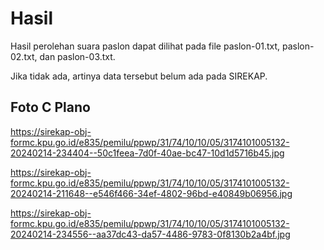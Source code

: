 # Hasil

Hasil perolehan suara paslon dapat dilihat pada file paslon-01.txt, paslon-02.txt, dan paslon-03.txt.

Jika tidak ada, artinya data tersebut belum ada pada SIREKAP.

## Foto C Plano

https://sirekap-obj-formc.kpu.go.id/e835/pemilu/ppwp/31/74/10/10/05/3174101005132-20240214-234404--50c1feea-7d0f-40ae-bc47-10d1d5716b45.jpg

https://sirekap-obj-formc.kpu.go.id/e835/pemilu/ppwp/31/74/10/10/05/3174101005132-20240214-211648--e546f466-34ef-4802-96bd-e40849b06956.jpg

https://sirekap-obj-formc.kpu.go.id/e835/pemilu/ppwp/31/74/10/10/05/3174101005132-20240214-234556--aa37dc43-da57-4486-9783-0f8130b2a4bf.jpg
